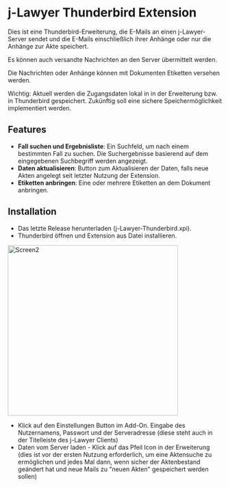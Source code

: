 # j-Lawyer Thunderbird Extension

Dies ist eine Thunderbird-Erweiterung, die E-Mails an einen j-Lawyer-Server sendet und die E-Mails einschließlich ihrer Anhänge oder nur die Anhänge zur Akte speichert. 

Es können auch versandte Nachrichten an den Server übermittelt werden.

Die Nachrichten oder Anhänge können mit Dokumenten Etiketten versehen werden. 

Wichtig: Aktuell werden die Zugangsdaten lokal in in der Erweiterung bzw. in Thunderbird gespeichert. Zukünftig soll eine sichere Speichermöglichkeit implementiert werden. 

## Features

- **Fall suchen und Ergebnisliste**: Ein Suchfeld, um nach einem bestimmten Fall zu suchen. Die Suchergebnisse basierend auf dem eingegebenen Suchbegriff werden angezeigt.
- **Daten aktualisieren**: Button zum Aktualisieren der Daten, falls neue Akten angelegt seit letzter Nutzung der Extension.
- **Etiketten anbringen**: Eine oder mehrere Etiketten an dem Dokument anbringen. 

## Installation
- Das letzte Release herunterladen (j-Lawyer-Thunderbird.xpi). 
- Thunderbird öffnen und Extension aus Datei installieren.
<img width="397" alt="Screen2" src="https://github.com/jlawyerorg/j-lawyer-tbaddon/assets/71747937/976805db-ff94-425e-a710-43c40f568fd8">

- Klick auf den Einstellungen Button im Add-On. Eingabe des Nutzernamens, Passwort und der Serveradresse (diese steht auch in der Titelleiste des j-Lawyer Clients)
- Daten vom Server laden - Klick auf das Pfeil Icon in der Erweiterung (dies ist vor der ersten Nutzung erforderlich, um eine Aktensuche zu ermöglichen und jedes Mal dann, wenn sicher der Aktenbestand geändert hat und neue Mails zu "neuen Akten" gespeichert werden sollen)
